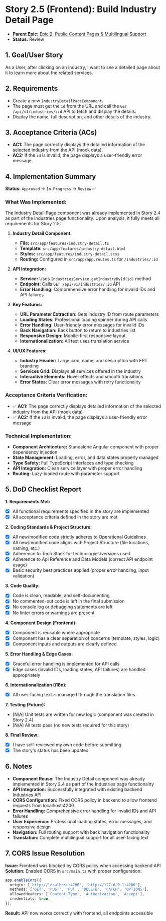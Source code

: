 # Story 2.5 (Frontend): Build Industry Detail Page

*   **Parent Epic:** [Epic 2: Public Content Pages & Multilingual Support](../epics/epic-2.md)
*   **Status:** Review

## 1. Goal/User Story

As a User, after clicking on an industry, I want to see a detailed page about it to learn more about the related services.

## 2. Requirements

*   Create a new `IndustryDetailPageComponent`.
*   The page must get the `id` from the URL and call the `GET /api/v1/industries/:id` API to fetch and display the details.
*   Display the name, full description, and other details of the industry.

## 3. Acceptance Criteria (ACs)

*   **AC1:** The page correctly displays the detailed information of the selected industry from the API (mock data).
*   **AC2:** If the `id` is invalid, the page displays a user-friendly error message.

## 4. Implementation Summary

**Status:** `Approved` → `In-Progress` → `Review` ✅

### **What Was Implemented:**

The Industry Detail Page component was already implemented in Story 2.4 as part of the Industries page functionality. Upon analysis, it fully meets all requirements for Story 2.5:

1. **Industry Detail Component:**
   - **File:** `src/app/features/industry-detail.ts`
   - **Template:** `src/app/features/industry-detail.html`
   - **Styles:** `src/app/features/industry-detail.scss`
   - **Routing:** Configured in `src/app/app.routes.ts` for `/industries/:id`

2. **API Integration:**
   - **Service:** Uses `IndustriesService.getIndustryById(id)` method
   - **Endpoint:** Calls `GET /api/v1/industries/:id` API
   - **Error Handling:** Comprehensive error handling for invalid IDs and API failures

3. **Key Features:**
   - **URL Parameter Extraction:** Gets industry ID from route parameters
   - **Loading States:** Professional loading spinner during API calls
   - **Error Handling:** User-friendly error messages for invalid IDs
   - **Back Navigation:** Back button to return to industries list
   - **Responsive Design:** Mobile-first responsive layout
   - **Internationalization:** All text uses translation service

4. **UI/UX Features:**
   - **Industry Header:** Large icon, name, and description with FPT branding
   - **Services Grid:** Displays all services offered in the industry
   - **Interactive Elements:** Hover effects and smooth transitions
   - **Error States:** Clear error messages with retry functionality

### **Acceptance Criteria Verification:**

- ✅ **AC1:** The page correctly displays detailed information of the selected industry from the API (mock data)
- ✅ **AC2:** If the `id` is invalid, the page displays a user-friendly error message

### **Technical Implementation:**
- **Component Architecture:** Standalone Angular component with proper dependency injection
- **State Management:** Loading, error, and data states properly managed
- **Type Safety:** Full TypeScript interfaces and type checking
- **API Integration:** Clean service layer with proper error handling
- **Routing:** Lazy-loaded route with parameter support

## 5. DoD Checklist Report

**1. Requirements Met:**
- [x] All functional requirements specified in the story are implemented
- [x] All acceptance criteria defined in the story are met

**2. Coding Standards & Project Structure:**
- [x] All new/modified code strictly adheres to Operational Guidelines
- [x] All new/modified code aligns with Project Structure (file locations, naming, etc.)
- [x] Adherence to Tech Stack for technologies/versions used
- [x] Adherence to Api Reference and Data Models (correct API endpoint usage)
- [x] Basic security best practices applied (proper error handling, input validation)

**3. Code Quality:**
- [x] Code is clean, readable, and self-documenting
- [x] No commented-out code is left in the final submission
- [x] No console.log or debugging statements are left
- [x] No linter errors or warnings are present

**4. Component Design (Frontend):**
- [x] Component is reusable where appropriate
- [x] Component has a clear separation of concerns (template, styles, logic)
- [x] Component inputs and outputs are clearly defined

**5. Error Handling & Edge Cases:**
- [x] Graceful error handling is implemented for API calls
- [x] Edge cases (invalid IDs, loading states, API failures) are handled appropriately

**6. Internationalization (i18n):**
- [x] All user-facing text is managed through the translation files

**7. Testing (Future):**
- [N/A] Unit tests are written for new logic (component was created in Story 2.4)
- [N/A] All tests pass (no new tests required for this story)

**8. Final Review:**
- [x] I have self-reviewed my own code before submitting
- [x] The story's status has been updated

## 6. Notes

- **Component Reuse:** The Industry Detail component was already implemented in Story 2.4 as part of the Industries page functionality
- **API Integration:** Successfully integrated with existing backend Industries API
- **CORS Configuration:** Fixed CORS policy in backend to allow frontend requests from localhost:4200
- **Error Handling:** Comprehensive error handling for invalid IDs and API failures
- **User Experience:** Professional loading states, error messages, and responsive design
- **Navigation:** Full routing support with back navigation functionality
- **Translation:** Complete multilingual support for all user-facing text

## 7. CORS Issue Resolution

**Issue:** Frontend was blocked by CORS policy when accessing backend API
**Solution:** Enabled CORS in `src/main.ts` with proper configuration:
```typescript
app.enableCors({
  origin: ['http://localhost:4200', 'http://127.0.0.1:4200'],
  methods: ['GET', 'POST', 'PUT', 'DELETE', 'PATCH', 'OPTIONS'],
  allowedHeaders: ['Content-Type', 'Authorization', 'Accept'],
  credentials: true,
});
```
**Result:** API now works correctly with frontend, all endpoints accessible
